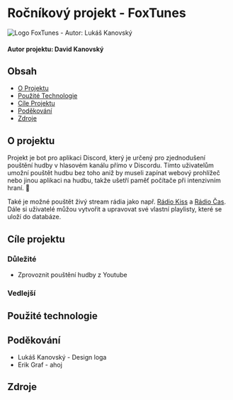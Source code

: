 # Ročníkový projekt - FoxTunes

![Logo FoxTunes - Autor: Lukáš Kanovský](https://i.ibb.co/M6XXGQJ/Foxtunes.png)
#### Autor projektu: David Kanovský

## Obsah
- [O Projektu](#about)
- [Použité Technologie](#used_tech)
- [Cíle Projektu](#goals)
- [Poděkování](#thanks)
- [Zdroje](#sources)

## O projektu <a name = "about"></a>
Projekt je bot pro aplikaci Discord, který je určený pro zjednodušení pouštění hudby v hlasovém kanálu přímo v Discordu.
Tímto uživatelům umožní pouštět hudbu bez toho aniž by museli zapínat webový prohlížeč nebo jinou aplikaci na hudbu, takže ušetří paměť počítače při intenzivním hraní. 💯

Také je možné pouštět živý stream rádia jako např. [Rádio Kiss](https://www.kiss.cz/online/) a [Rádio Čas](https://listen.play.cz/player?shortcut=casradio&v=20220318).
Dále si uživatelé můžou vytvořit a upravovat své vlastní playlisty, které se uloží do databáze.
## Cíle projektu <a name = "goals"></a>
### Důležité
- Zprovoznit pouštění hudby z Youtube

  
### Vedlejší
  
## Použité technologie <a name = "used_tech"></a>


## Poděkování <a name = "thanks"></a>
- Lukáš Kanovský - Design loga
- Erik Graf - ahoj

## Zdroje <a name = "sources"></a>